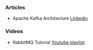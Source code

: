 ### Articles

- Apache Kafka Architecture [Linkedin](https://www.linkedin.com/pulse/apache-kafka-architecture-hussein-nasser-wpqcc/)


### Videos

- RabbitMQ Tutorial [Youtube playlist](https://youtube.com/playlist?list=PLmCsXDGbJHdhN_k25G62wkD9-t7XJwQ1k&si=BW0RCLRQf6HeEYHb)